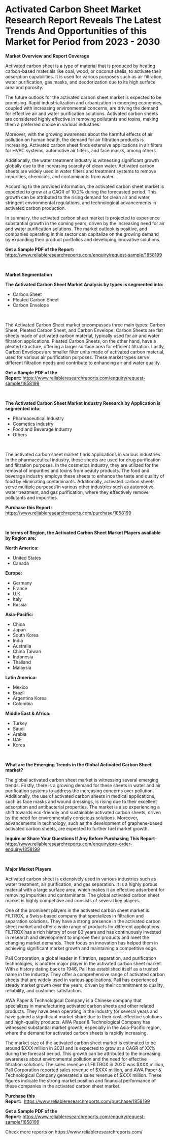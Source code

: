 <p><h1>Activated Carbon Sheet Market Research Report Reveals The Latest Trends And Opportunities of this Market for Period from 2023 - 2030</h1></p><p><strong>Market Overview and Report Coverage</strong></p>
<p><p>Activated carbon sheet is a type of material that is produced by heating carbon-based materials like coal, wood, or coconut shells, to activate their adsorption capabilities. It is used for various purposes such as air filtration, water purification, gas masks, and deodorization due to its high surface area and porosity.</p><p>The future outlook for the activated carbon sheet market is expected to be promising. Rapid industrialization and urbanization in emerging economies, coupled with increasing environmental concerns, are driving the demand for effective air and water purification solutions. Activated carbon sheets are considered highly effective in removing pollutants and toxins, making them a preferred choice in various industries.</p><p>Moreover, with the growing awareness about the harmful effects of air pollution on human health, the demand for air filtration products is increasing. Activated carbon sheet finds extensive applications in air filters for HVAC systems, automotive air filters, and face masks, among others.</p><p>Additionally, the water treatment industry is witnessing significant growth globally due to the increasing scarcity of clean water. Activated carbon sheets are widely used in water filters and treatment systems to remove impurities, chemicals, and contaminants from water.</p><p>According to the provided information, the activated carbon sheet market is expected to grow at a CAGR of 10.2% during the forecasted period. This growth can be attributed to the rising demand for clean air and water, stringent environmental regulations, and technological advancements in activated carbon production.</p><p>In summary, the activated carbon sheet market is projected to experience substantial growth in the coming years, driven by the increasing need for air and water purification solutions. The market outlook is positive, and companies operating in this sector can capitalize on the growing demand by expanding their product portfolios and developing innovative solutions.</p></p>
<p><strong>Get a Sample PDF of the Report:</strong> <a href="https://www.reliableresearchreports.com/enquiry/request-sample/1858199">https://www.reliableresearchreports.com/enquiry/request-sample/1858199</a></p>
<p>&nbsp;</p>
<p><strong>Market Segmentation</strong></p>
<p><strong>The Activated Carbon Sheet Market Analysis by types is segmented into:</strong></p>
<p><ul><li>Carbon Sheet</li><li>Pleated Carbon Sheet</li><li>Carbon Envelope</li></ul></p>
<p>&nbsp;</p>
<p><p>The Activated Carbon Sheet market encompasses three main types: Carbon Sheet, Pleated Carbon Sheet, and Carbon Envelope. Carbon Sheets are flat sheets made of activated carbon material, typically used for air and water filtration applications. Pleated Carbon Sheets, on the other hand, have a pleated structure, offering a larger surface area for efficient filtration. Lastly, Carbon Envelopes are smaller filter units made of activated carbon material, used for various air purification purposes. These market types serve different filtration needs and contribute to enhancing air and water quality.</p></p>
<p><strong>Get a Sample PDF of the Report:</strong>&nbsp;<a href="https://www.reliableresearchreports.com/enquiry/request-sample/1858199">https://www.reliableresearchreports.com/enquiry/request-sample/1858199</a></p>
<p>&nbsp;</p>
<p><strong>The Activated Carbon Sheet Market Industry Research by Application is segmented into:</strong></p>
<p><ul><li>Pharmaceutical Industry</li><li>Cosmetics Industry</li><li>Food and Beverage Industry</li><li>Others</li></ul></p>
<p>&nbsp;</p>
<p><p>The activated carbon sheet market finds applications in various industries. In the pharmaceutical industry, these sheets are used for drug purification and filtration purposes. In the cosmetics industry, they are utilized for the removal of impurities and toxins from beauty products. The food and beverage industry employs these sheets to enhance the taste and quality of food by eliminating contaminants. Additionally, activated carbon sheets serve multiple purposes in various other industries such as automotive, water treatment, and gas purification, where they effectively remove pollutants and impurities.</p></p>
<p><strong>Purchase this Report:</strong>&nbsp; <a href="https://www.reliableresearchreports.com/purchase/1858199">https://www.reliableresearchreports.com/purchase/1858199</a></p>
<p>&nbsp;</p>
<p><strong>In terms of Region, the Activated Carbon Sheet Market Players available by Region are:</strong></p>
<p>
    <p> <strong> North America: </strong>
        <ul>
            <li>United States</li>
            <li>Canada</li>
        </ul>
        </p> 
    <p> <strong> Europe: </strong>
        <ul>
            <li>Germany</li>
            <li>France</li>
            <li>U.K.</li>
            <li>Italy</li>
            <li>Russia</li>
        </ul>
        </p> 
    <p> <strong> Asia-Pacific: </strong>
        <ul>
            <li>China</li>
            <li>Japan</li>
            <li>South Korea</li>
            <li>India</li>
            <li>Australia</li>
            <li>China Taiwan</li>
            <li>Indonesia</li>
            <li>Thailand</li>
            <li>Malaysia</li>
        </ul>
        </p> 
    <p> <strong> Latin America: </strong>
        <ul>
            <li>Mexico</li>
            <li>Brazil</li>
            <li>Argentina Korea</li>
            <li>Colombia</li>
        </ul>
        </p> 
    <p> <strong> Middle East & Africa: </strong>
        <ul>
            <li>Turkey</li>
            <li>Saudi</li>
            <li>Arabia</li>
            <li>UAE</li>
            <li>Korea</li>
        </ul>
    </p>
    </p>
<p>&nbsp;</p>
<p><strong>What are the Emerging Trends in the Global Activated Carbon Sheet market?</strong></p>
<p><p>The global activated carbon sheet market is witnessing several emerging trends. Firstly, there is a growing demand for these sheets in water and air purification systems to address the increasing concerns over pollution. Additionally, the use of activated carbon sheets in medical applications, such as face masks and wound dressings, is rising due to their excellent adsorption and antibacterial properties. The market is also experiencing a shift towards eco-friendly and sustainable activated carbon sheets, driven by the need for environmentally conscious solutions. Moreover, advancements in technology, such as the development of graphene-based activated carbon sheets, are expected to further fuel market growth.</p></p>
<p><strong>Inquire or Share Your Questions If Any Before Purchasing This Report</strong>- <a href="https://www.reliableresearchreports.com/enquiry/pre-order-enquiry/1858199">https://www.reliableresearchreports.com/enquiry/pre-order-enquiry/1858199</a></p>
<p>&nbsp;</p>
<p><strong>Major Market Players</strong></p>
<p><p>Activated carbon sheet is extensively used in various industries such as water treatment, air purification, and gas separation. It is a highly porous material with a large surface area, which makes it an effective adsorbent for removing impurities and contaminants. The global activated carbon sheet market is highly competitive and consists of several key players.</p><p>One of the prominent players in the activated carbon sheet market is FILTROX, a Swiss-based company that specializes in filtration and separation solutions. They have a strong presence in the activated carbon sheet market and offer a wide range of products for different applications. FILTROX has a rich history of over 80 years and has continuously invested in research and development to improve their products and meet the changing market demands. Their focus on innovation has helped them in achieving significant market growth and maintaining a competitive edge.</p><p>Pall Corporation, a global leader in filtration, separation, and purification technologies, is another major player in the activated carbon sheet market. With a history dating back to 1946, Pall has established itself as a trusted name in the industry. They offer a comprehensive range of activated carbon sheets that are widely used in various applications. Pall has experienced steady market growth over the years, driven by their commitment to quality, reliability, and customer satisfaction.</p><p>AWA Paper & Technological Company is a Chinese company that specializes in manufacturing activated carbon sheets and other related products. They have been operating in the industry for several years and have gained a significant market share due to their cost-effective solutions and high-quality products. AWA Paper & Technological Company has witnessed substantial market growth, especially in the Asia-Pacific region, where the demand for activated carbon sheets is rapidly increasing.</p><p>The market size of the activated carbon sheet market is estimated to be around $XXX million in 2021 and is expected to grow at a CAGR of XX% during the forecast period. This growth can be attributed to the increasing awareness about environmental pollution and the need for effective filtration solutions. The sales revenue of FILTROX in 2020 was $XXX million, Pall Corporation reported sales revenue of $XXX million, and AWA Paper & Technological Company generated a sales revenue of $XXX million. These figures indicate the strong market position and financial performance of these companies in the activated carbon sheet market.</p></p>
<p><strong>Purchase this Report:</strong>&nbsp;&nbsp;<a href="https://www.reliableresearchreports.com/purchase/1858199">https://www.reliableresearchreports.com/purchase/1858199</a></p>
<p></p>
<p><strong>Get a Sample PDF of the Report:</strong>&nbsp;<a href="https://www.reliableresearchreports.com/enquiry/request-sample/1858199">https://www.reliableresearchreports.com/enquiry/request-sample/1858199</a></p>
<p>Check more reports on https://www.reliableresearchreports.com/</p>
